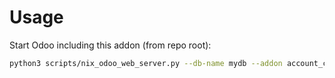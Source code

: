 # Usage

Start Odoo including this addon (from repo root):

```bash
python3 scripts/nix_odoo_web_server.py --db-name mydb --addon account_cutoff_accrual_order_stock_base
```

